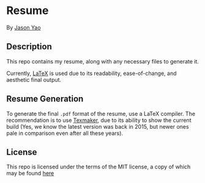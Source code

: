 # Resume
By [Jason Yao](https://github.com/jasonyao/)

## Description
This repo contains my resume, along with any
necessary files to generate it.

Currently, [LaTeX](https://www.latex-project.org)
is used due to its readability, ease-of-change,
and aesthetic final output.

## Resume Generation
To generate the final `.pdf` format of the resume,
use a LaTeX compiler. The recommendation is to use
[Texmaker](http://www.xm1math.net/texmaker/), due to its ability to show the current
build (Yes, we know the latest version was back in 2015,
but newer ones pale in comparison even after all these years).

## License
This repo is licensed under the terms of the MIT license,
a copy of which may be found [here](LICENSE)
